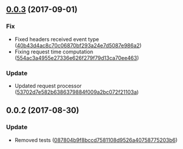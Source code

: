 <a name="0.0.3"></a>
## [0.0.3](https://github.com/advanced-rest-client/chrome-socket-request/compare/0.0.2...0.0.3) (2017-09-01)


### Fix

* Fixed headers received event type ([40b43d4ac8c70c06870bf293a24e7d5087e986a2](https://github.com/advanced-rest-client/chrome-socket-request/commit/40b43d4ac8c70c06870bf293a24e7d5087e986a2))
* Fixing request time computation ([554ac3a4955e27336e626f279f79d13ca70ee463](https://github.com/advanced-rest-client/chrome-socket-request/commit/554ac3a4955e27336e626f279f79d13ca70ee463))

### Update

* Updated request processor ([53702d7e582b6386379884f009a2bc072f21103a](https://github.com/advanced-rest-client/chrome-socket-request/commit/53702d7e582b6386379884f009a2bc072f21103a))



<a name="0.0.2"></a>
## 0.0.2 (2017-08-30)


### Update

* Removed tests ([087804b9f8bccd7581108d9526a40758775203b6](https://github.com/advanced-rest-client/chrome-socket-request/commit/087804b9f8bccd7581108d9526a40758775203b6))



